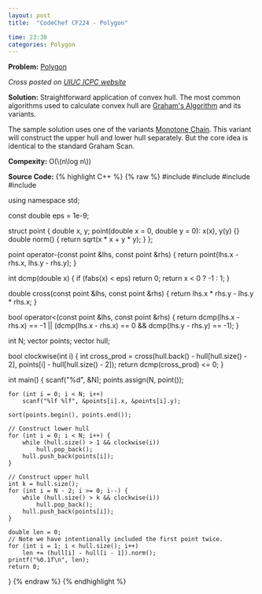 ```yaml
---
layout: post
title:  "CodeChef CF224 - Polygon"

time: 23:30
categories: Polygon
---
```


**Problem:** [Polygon](https://www.codechef.com/problems/CF224)

*Cross posted on [UIUC ICPC website](http://icpc.cs.illinois.edu/)*

**Solution:**
Straightforward application of convex hull. The most common algorithms used
to calculate convex hull are [Graham's Algorithm] and its variants. 

The sample solution uses one of the variants [Monotone Chain].
This variant will construct the upper hull and lower hull separately. But the
core idea is identical to the standard Graham Scan.

**Compexity:** O(\\(n\log n\\))

**Source Code:**
{% highlight C++ %}
{% raw %}
#include <cstdio>
#include <vector>
#include <algorithm>
#include <cmath>

using namespace std;

const double eps = 1e-9;

struct point {
    double x, y;
    point(double x = 0, double y = 0): x(x), y(y) {}
    double norm() {
        return sqrt(x * x + y * y);
    }
};

point operator-(const point &lhs, const point &rhs) {
    return point(lhs.x - rhs.x, lhs.y - rhs.y);
}

int dcmp(double x) {
    if (fabs(x) < eps)
        return 0;
    return x < 0 ? -1 : 1;
}

double cross(const point &lhs, const point &rhs) {
    return lhs.x * rhs.y - lhs.y * rhs.x;
}

bool operator<(const point &lhs, const point &rhs) {
    return dcmp(lhs.x - rhs.x) == -1 ||
        (dcmp(lhs.x - rhs.x) == 0 && dcmp(lhs.y - rhs.y) == -1);
}

int N;
vector<point> points;
vector<point> hull;

bool clockwise(int i) {
    int cross_prod = cross(hull.back() - hull[hull.size() - 2], 
            points[i] - hull[hull.size() - 2]);
    return dcmp(cross_prod) <= 0;
}

int main() {
    scanf("%d", &N);
    points.assign(N, point());

    for (int i = 0; i < N; i++) 
        scanf("%lf %lf", &points[i].x, &points[i].y);

    sort(points.begin(), points.end());

    // Construct lower hull
    for (int i = 0; i < N; i++) {
        while (hull.size() > 1 && clockwise(i))
            hull.pop_back();  
        hull.push_back(points[i]);
    }

    // Construct upper hull
    int k = hull.size();
    for (int i = N - 2; i >= 0; i--) {
        while (hull.size() > k && clockwise(i))
            hull.pop_back();
        hull.push_back(points[i]);
    }

    double len = 0;
    // Note we have intentionally included the first point twice. 
    for (int i = 1; i < hull.size(); i++)
        len += (hull[i] - hull[i - 1]).norm();
    printf("%0.1f\n", len);
    return 0;
}
{% endraw %}
{% endhighlight %}

[Graham's Algorithm]: https://en.wikipedia.org/wiki/Graham_scan
[Monotone Chain]: https://en.wikibooks.org/wiki/Algorithm_Implementation/Geometry/Convex_hull/Monotone_chain
